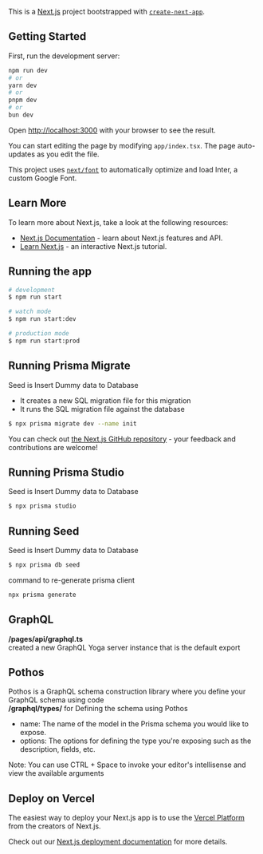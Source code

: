 This is a [Next.js](https://nextjs.org/) project bootstrapped with [`create-next-app`](https://github.com/vercel/next.js/tree/canary/packages/create-next-app).

## Getting Started

First, run the development server:

```bash
npm run dev
# or
yarn dev
# or
pnpm dev
# or
bun dev
```

Open [http://localhost:3000](http://localhost:3000) with your browser to see the result.

You can start editing the page by modifying `app/index.tsx`. The page auto-updates as you edit the file.

This project uses [`next/font`](https://nextjs.org/docs/basic-features/font-optimization) to automatically optimize and load Inter, a custom Google Font.

## Learn More

To learn more about Next.js, take a look at the following resources:

- [Next.js Documentation](https://nextjs.org/docs) - learn about Next.js features and API.
- [Learn Next.js](https://nextjs.org/learn) - an interactive Next.js tutorial.

## Running the app

```bash
# development
$ npm run start

# watch mode
$ npm run start:dev

# production mode
$ npm run start:prod
```

## Running Prisma Migrate
Seed is Insert Dummy data to Database
<ul>
    <li>It creates a new SQL migration file for this migration</li>
    <li>It runs the SQL migration file against the database</li>
</ul>

```bash
$ npx prisma migrate dev --name init
```

You can check out [the Next.js GitHub repository](https://github.com/vercel/next.js/) - your feedback and contributions are welcome!

## Running Prisma Studio
Seed is Insert Dummy data to Database
```bash
$ npx prisma studio
```

## Running Seed
Seed is Insert Dummy data to Database
```bash
$ npx prisma db seed
```

command to re-generate prisma client
```bash
npx prisma generate
```
## GraphQL
<strong>/pages/api/graphql.ts</strong><br/>
created a new GraphQL Yoga server instance that is the default export <br/>


## Pothos
Pothos is a GraphQL schema construction library where you define your GraphQL schema using code <br/>
<strong>/graphql/types/</strong> for Defining the schema using Pothos
<ul>
<li>name: The name of the model in the Prisma schema you would like to expose.</li>
<li>options: The options for defining the type you're exposing such as the description, fields, etc.</li>
</ul>
Note: You can use CTRL + Space to invoke your editor's intellisense and view the available arguments

## Deploy on Vercel

The easiest way to deploy your Next.js app is to use the [Vercel Platform](https://vercel.com/new?utm_medium=default-template&filter=next.js&utm_source=create-next-app&utm_campaign=create-next-app-readme) from the creators of Next.js.

Check out our [Next.js deployment documentation](https://nextjs.org/docs/deployment) for more details.

